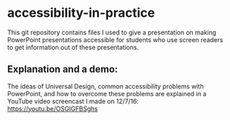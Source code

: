 # accessibility-in-practice
This git repository contains files I used to give a presentation on making PowerPoint presentations accessible for students who use screen readers to get information out of these presentations.

## Explanation and a demo:
The ideas of Universal Design, common accessibility problems with PowerPoint, and how to overcome these problems are explained in a YouTube video screencast I made on 12/7/16: <https://youtu.be/OSGIGFBSghs>